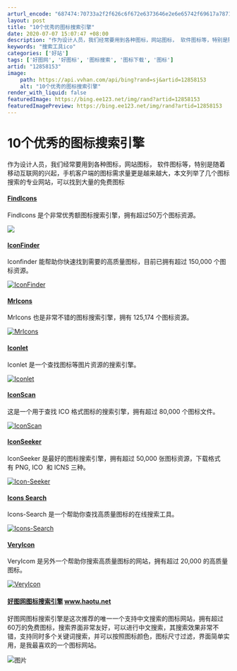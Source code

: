 ```yaml
---
arturl_encode: "687474:70733a2f2f626c6f672e6373646e2e6e65742f69617a787133:2f61727469636c652f64657461696c732f3132383538313533"
layout: post
title: "10个优秀的图标搜索引擎"
date: 2020-07-07 15:07:47 +08:00
description: "作为设计人员，我们经常要用到各种图标，网站图标， 软件图标等，特别是随着移动"
keywords: "搜索工具ico"
categories: ['好站']
tags: ['好图网', '好图标', '图标搜索', '图标下载', '图标']
artid: "12858153"
image:
    path: https://api.vvhan.com/api/bing?rand=sj&artid=12858153
    alt: "10个优秀的图标搜索引擎"
render_with_liquid: false
featuredImage: https://bing.ee123.net/img/rand?artid=12858153
featuredImagePreview: https://bing.ee123.net/img/rand?artid=12858153
---
```


# 10个优秀的图标搜索引擎

作为设计人员，我们经常要用到各种图标，网站图标， 软件图标等，特别是随着移动互联网的兴起，手机客户端的图标需求量更是越来越大，本文列举了几个图标搜索的专业网站，可以找到大量的免费图标

#### [FindIcons](http://findicons.com/)

FindIcons 是个非常优秀额图标搜索引擎，拥有超过50万个图标资源。

[![](https://i-blog.csdnimg.cn/blog_migrate/437ade63ed754d8b922afcfce7b40257.jpeg)](http://www.findicons.com/)

#### [IconFinder](http://www.iconfinder.com/)

Iconfinder 能帮助你快速找到需要的高质量图标，目前已拥有超过 150,000 个图标资源。

[![IconFinder](https://i-blog.csdnimg.cn/blog_migrate/441e657b6ee1a1311b19517153a0c9e1.jpeg "IconFinder")](http://www.iconfinder.com/)

#### [MrIcons](http://www.mricons.com/)

MrIcons 也是非常不错的图标搜索引擎，拥有 125,174 个图标资源。

[![MrIcons](https://i-blog.csdnimg.cn/blog_migrate/94d9bfc2473238167cfae494a43f1a92.jpeg "MrIcons")](http://www.mricons.com/)

#### [Iconlet](http://www.iconlet.com/)

Iconlet 是一个查找图标等图片资源的搜索引擎。

[![Iconlet](https://i-blog.csdnimg.cn/blog_migrate/96cdf21dab840f090ae28cacb4e1a186.jpeg "Iconlet")](http://www.iconlet.com/)

#### [IconScan](http://www.iconscan.com/)

这是一个用于查找 ICO 格式图标的搜索引擎，拥有超过 80,000 个图标文件。

[![IconScan](https://i-blog.csdnimg.cn/blog_migrate/6f96ae998d1baf38b34ba9906fce98e8.jpeg "IconScan")](http://www.iconscan.com/)

#### [IconSeeker](http://www.iconseeker.com/)

IconSeeker 是最好的图标搜索引擎，拥有超过 50,000 张图标资源，下载格式有 PNG, ICO  和 ICNS 三种。

[![Icon-Seeker](https://i-blog.csdnimg.cn/blog_migrate/3e59b0813ecdbfb578a19fa170aa25cd.jpeg "Icon-Seeker")](http://www.iconseeker.com/)

#### [Icons Search](http://icons-search.com/)

Icons-Search 是一个帮助你查找高质量图标的在线搜索工具。

[![Icons-Search](https://i-blog.csdnimg.cn/blog_migrate/313c99481aa79a93297cb3ef7c15d712.jpeg "Icons-Search")](http://icons-search.com/)

#### [VeryIcon](http://www.veryicon.com/)

VeryIcom 是另外一个帮助你搜索高质量图标的网站，拥有超过 20,000 的高质量图标。

[![VeryIcon](https://i-blog.csdnimg.cn/blog_migrate/b3a0250d328df7f3211d7fbdee50f795.jpeg "VeryIcon")](http://www.veryicon.com/)

#### [好图网图标搜索引擎](http://www.haotu.net/) www.haotu.net

好图网图标搜索引擎是这次推荐的唯一一个支持中文搜索的图标网站，拥有超过60万的免费图标，搜索界面非常友好，可以进行中文搜索，其搜索效果非常不错，支持同时多个关键词搜索，并可以按照图标颜色，图标尺寸过滤，界面简单实用，是我最喜欢的一个图标网站。

![](https://i-blog.csdnimg.cn/blog_migrate/d6ba2c70837ad8e81aa41130e9f7f3cc.png "图片")